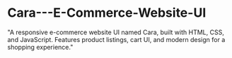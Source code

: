 # Cara---E-Commerce-Website-UI
"A responsive e-commerce website UI named Cara, built with HTML, CSS, and JavaScript. Features product listings, cart UI, and modern design for a shopping experience."
